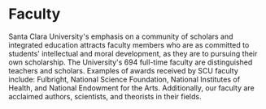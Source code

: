Faculty
=======

Santa Clara University's emphasis on a community of scholars and integrated education attracts faculty members who are as committed to students' intellectual and moral development, as they are to pursuing their own scholarship. The University's 694 full-time faculty are distinguished teachers and scholars. Examples of awards received by SCU faculty include: Fulbright, National Science Foundation, National Institutes of Health, and National Endowment for the Arts. Additionally, our faculty are acclaimed authors, scientists, and theorists in their fields.
